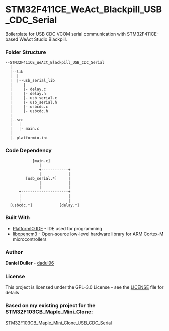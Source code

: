 # STM32F411CE_WeAct_Blackpill_USB_CDC_Serial
Boilerplate for USB CDC VCOM serial communication with STM32F411CE-based WeAct Studio Blackpill. 

### Folder Structure
```
--STM32F411CE_WeAct_Blackpill_USB_CDC_Serial
  |
  |--lib
  |  |
  |  |--usb_serial_lib
  |     |
  |     |- delay.c
  |     |- delay.h
  |     |- usb_serial.c
  |     |- usb_serial.h
  |     |- usbcdc.c
  |     |- usbcdc.h
  |
  |--src
  |   |
  |   |- main.c
  |
  |- platformio.ini
```

### Code Dependency
```
            [main.c]
               |
               +------------+
               |            |
         [usb_serial.*]     |
               |            |
               |            |
      +---------------------+
      |                     |
      |                     |
  [usbcdc.*]            [delay.*]
```

### Built With
* [PlatformIO IDE](https://platformio.org/platformio-ide) - IDE used for programming
* [libopencm3](https://github.com/libopencm3/libopencm3) - Open-source low-level hardware library for ARM Cortex-M microcontrollers

### Author
**Daniel Duller** - [dadul96](https://github.com/dadul96)

### License
This project is licensed under the GPL-3.0 License - see the [LICENSE](LICENSE) file for details

### Based on my existing project for the STM32F103CB_Maple_Mini_Clone:
[STM32F103CB_Maple_Mini_Clone_USB_CDC_Serial](https://github.com/dadul96/STM32F103CB_Maple_Mini_Clone_USB_CDC_Serial/blob/main/README.md)

